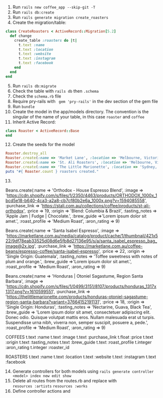1. Run `rails new coffee_app --skip-git -T`
2. Run `rails db:create`
3. Run `rails generate migration create_roasters`
4. Create the migration/table:

```ruby
class CreateRoasters < ActiveRecord::Migration[5.2]
  def change
    create_table :roasters do |t|
      t.text :name
      t.text :location
      t.text :website
      t.text :instagram
      t.text :facebook
    end
  end
end
```

5. Run `rails db:migrate`
6. Check the table with `rails db` then `.schema`
7. Check the `schema.rb` file
8. Require pry-rails with ` gem 'pry-rails'` in the dev section of the gem file
9. Run `bundle`
10. Create the model in the app/models directory. The convention is the singular of the name of your table, in this case `roaster` and `coffee`
11. Inherit Active Record:

```ruby
class Roaster < ActiveRecord::Base
end
```

12. Create the seeds for the model

```ruby
Roaster.destroy_all
Roaster.create(:name => 'Market Lane', :location => 'Melbourne, Victoria', :website => 'https://marketlane.com.au/', :instagram => 'https://www.instagram.com/marketlane/?hl=en', :facebook => 'https://www.facebook.com/marketlanecoffee/')
Roaster.create(:name => 'St. Ali Roasters', :location => 'Melbourne, Victoria', :website => 'https://stali.com.au/', :instagram => 'https://www.instagram.com/st_ali/', :facebook => 'https://www.facebook.com/stali')
Roaster.create(:name => 'The Little Marionette', :location => 'Sydney, NSW', :website => 'https://thelittlemarionette.com/', :instagram => 'https://www.instagram.com/thelittlemarionette/', :facebook => 'https://www.facebook.com/thelittlemarionette/')
puts "#{ Roaster.count } roasters created."
```

13.

Beans.create(:name => 'Orthodox - House Espresso Blend', :image => 'https://cdn.shopify.com/s/files/1/2350/4463/products/ORTHODOX_1000x_1bcd5e18-b640-4ca3-a2a8-cb7cf80b2e6a_1000x.png?v=1594085558', :purchase_link => 'https://stali.com.au/collections/coffee/products/st-ali-orthodox', :price => 19, :origin => 'Blend: Columbia & Brazil', :tasting_notes => 'Apple Jam | Fudge | Chocolate.', :brew_guide =>'Lorem ipsum dolor sit amet.', :roast_profile => 'Medium Roast', :aron_rating => 9)

Beans.create(:name => 'Santa Isabel Espresso', :image => 'https://marketlane.com.au/media/catalog/product/cache/1/thumbnail/421x522/9df78eab33525d08d6e5fb8d27136e95/s/a/santa_isabel_espresso_bag_image@2x.jpg', :purchase_link => 'https://marketlane.com.au/coffee-beans/espresso-coffee/santa-isabel-espresso', :price => 22, :origin => 'Single Origin: Guatemala', :tasting_notes => 'Toffee sweetness with notes of plum and orange.', :brew_guide =>'Lorem ipsum dolor sit amet.', :roast_profile => 'Medium Roast', :aron_rating => 9)

Beans.create(:name => 'Honduras | Otoniel Sagastume, Region Santa Barbara', :image => 'https://cdn.shopify.com/s/files/1/0499/3151/8107/products/honduras_1317x1317.png?v=1610599551', :purchase_link => 'https://thelittlemarionette.com/products/honduras-otoniel-sagastume-region-santa-barbara?variant=37664152191131', :price => 18, :origin => 'Single Origin: Honduras', :tasting_notes => 'Nectarine, Guava, Black Tea', :brew_guide => 'Lorem ipsum dolor sit amet, consectetuer adipiscing elit. Donec odio. Quisque volutpat mattis eros. Nullam malesuada erat ut turpis. Suspendisse urna nibh, viverra non, semper suscipit, posuere a, pede.', :roast_profile => 'Medium Roast', :aron_rating => 9)

COFFEES
t.text :name
t.text :image
t.text :purchase_link
t.float :price
t.text :origin
t.text :tasting_notes
t.text :brew_guide
t.text :roast_profile
t.integer :aron_rating
t.integer :roaster_id

ROASTERS
t.text :name
t.text :location
t.text :website
t.text :instagram
t.text :facebook

14. Generate controllers for both models using `rails generate controller <model> index new edit show`
15. Delete all routes from the routes.rb and replace with  
    `resources :artists`
    `resources :works`
16. Define controller actions and
